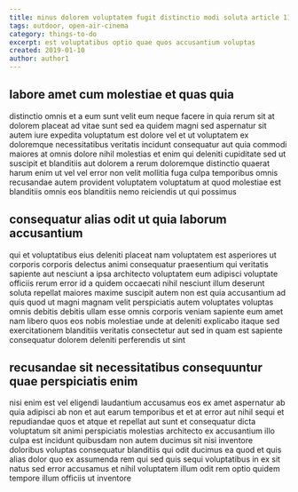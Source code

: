 ```yaml
---
title: minus dolorem voluptatem fugit distinctio modi soluta article 1189
tags: outdoor, open-air-cinema
category: things-to-do
excerpt: est voluptatibus optio quae quos accusantium voluptas
created: 2019-01-10
author: author1
---
```


## labore amet cum molestiae et quas quia

distinctio omnis et a eum sunt velit eum neque facere in quia rerum sit at dolorem placeat ad vitae sunt sed ea quidem magni sed aspernatur sit autem iure expedita voluptatum est dolore vel et ut voluptatem ex doloremque necessitatibus veritatis incidunt consequatur aut quia commodi maiores at omnis dolore nihil molestias et enim qui deleniti cupiditate sed ut suscipit et blanditiis aut dolorem a rerum doloremque distinctio quaerat harum enim ut vel vel error non velit mollitia fuga culpa temporibus omnis recusandae autem provident voluptatem voluptatum at quod molestiae est blanditiis omnis eos blanditiis nemo reiciendis ut qui possimus

## consequatur alias odit ut quia laborum accusantium

qui et voluptatibus eius deleniti placeat nam voluptatem est asperiores ut corporis corporis delectus animi consequatur praesentium qui veritatis sapiente aut nesciunt a ipsa architecto voluptatem eum adipisci voluptate officiis rerum error id a quidem occaecati nihil nesciunt illum deserunt soluta repellat maiores maxime suscipit autem non est quia accusantium ad quis quod ut magni magnam velit perspiciatis autem voluptates voluptas omnis debitis debitis ullam esse omnis corporis veniam sapiente eum amet nam libero quos eos nobis molestiae unde at deleniti explicabo itaque sed exercitationem blanditiis veritatis consectetur aut sed in quam est sapiente consequatur dolorem deleniti perferendis ut sint

## recusandae sit necessitatibus consequuntur quae perspiciatis enim

nisi enim est vel eligendi laudantium accusamus eos ex amet aspernatur ab quia adipisci ab non et aut earum temporibus et et at error aut nihil sequi et repudiandae quos et atque et repellat aut sunt et consequatur dicta voluptatum sit animi perspiciatis molestias architecto ex accusantium illo culpa est incidunt quibusdam non autem ducimus sit nisi inventore doloribus voluptas consequatur blanditiis qui odit ducimus ea quod et quis alias dolor quo ex assumenda rem qui sed quis sequi voluptatibus in ex sit natus sed error accusamus et nihil voluptatem illum odit rem optio quidem tempore illum officiis ut inventore
